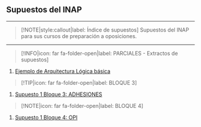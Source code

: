 ## Supuestos del INAP  <!-- {docsify-ignore} -->
---

> [!NOTE|style:callout|label: Índice de supuestos]
> Supuestos del INAP para sus cursos de preparación a oposiciones.
---

> [!INFO|icon: far fa-folder-open|label: PARCIALES - Extractos de supuestos]


1. [Ejemplo de Arquitectura Lógica básica](/supuestos/inap/ejemplo-arquitectura-logica1.md)

> [!TIP|icon: far fa-folder-open|label: BLOQUE 3]

1. [Supuesto 1 Bloque 3: ADHESIONES](/supuestos/inap/B3-01.md)


> [!NOTE|icon: far fa-folder-open|label: BLOQUE 4]

1. [Supuesto 1 Bloque 4: OPI](/supuestos/inap/B4-01.md)
